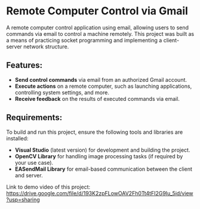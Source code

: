 # Remote Computer Control via Gmail

A remote computer control application using email, allowing users to send commands via email to control a machine remotely. This project was built as a means of practicing socket programming and implementing a client-server network structure.

## Features:
- **Send control commands** via email from an authorized Gmail account.
- **Execute actions** on a remote computer, such as launching applications, controlling system settings, and more.
- **Receive feedback** on the results of executed commands via email.

## Requirements:
To build and run this project, ensure the following tools and libraries are installed:

- **Visual Studio** (latest version) for development and building the project.
- **OpenCV Library** for handling image processing tasks (if required by your use case).
- **EASendMail Library** for email-based communication between the client and server.

Link to demo video of this project: https://drive.google.com/file/d/193K2zpFLowOAV2Fh0Tt4tFI2G9Iu_5id/view?usp=sharing
